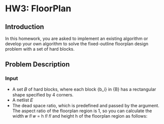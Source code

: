 # HW3: FloorPlan
## Introduction
In this homework, you are asked to implement an existing algorithm or develop your own algorithm to solve the fixed-outline floorplan design problem with a set of hard blocks.

## Problem Description
### Input
- A set 𝐵 of hard blocks, where each block {b_i} in {B} has a rectangular shape specified by 4 corners.
- A netlist 𝐸
- The dead space ratio, which is predefined and passed by the argument. The aspect ratio of the floorplan region is 1, so you can calculate the width 𝑤 𝑓𝑙
𝑤 = h 𝑓𝑙 𝑓𝑙
and height h of the floorplan region as follows:
